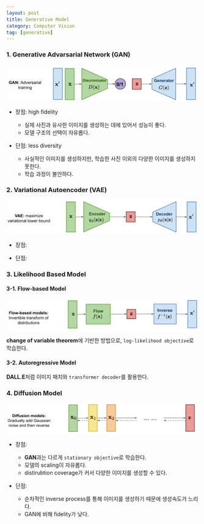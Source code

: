 ```yaml
---
layout: post
title: Generative Model
category: Computer Vision
tag: [generative]
---
```


### 1. Generative Advarsarial Network (GAN)

<img src='/assets/computer_vision/generative_model/gan.png'>

- 장점: high fidelity
    - 실제 사진과 유사한 이미지를 생성하는 데에 있어서 성능이 좋다. 
    - 모델 구조의 선택이 자유롭다.

- 단점: less diversity
    - 사실적인 이미지를 생성하지만, 학습한 사진 이외의 다양한 이미지를 생성하지 못한다. 
    - 학습 과정이 불안하다.


### 2. Variational Autoencoder (VAE)

<img src='/assets/computer_vision/generative_model/vae.png'>

- 장점:

- 단점: 


### 3. Likelihood Based Model

#### 3-1. Flow-based Model

<img src='/assets/computer_vision/generative_model/flow.png'>

**change of variable theorem**에 기반한 방법으로, `log-likelihood objective`로 학습한다. 

#### 3-2. Autoregressive Model 

**DALL.E**처럼 이미지 패치와 `transformer decoder`를 활용한다.

### 4. Diffusion Model

<img src='/assets/computer_vision/generative_model/diffusion.png'>

- 장점: 
    - **GAN**과는 다르게 `stationary objective`로 학습한다.
    - 모델의 scaling이 자유롭다.
    - distirubtion coverage가 커서 다양한 이미지를 생성할 수 있다. 

- 단점: 
    - 순차적인 inverse process를 통해 이미지를 생성하기 때문에 생성속도가 느리다.
    - GAN에 비해 fidelity가 낮다. 

